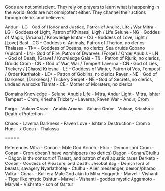 Gods are not omniscient. They rely on prayers to learn what is happening in the world.
Gods are not omnipotent either. They channel their actions through clerics and believers.

Andur - LG - God of Honor and Justice, Patron of Anuire,  Life / War
Mitra - LG - Goddess of Light, Patron of Khinassi, Ligth / Life
Selune - NG - Goddes of Magic,  [Arcana] / Knowledge
Ishtar - CG - Goddess of Love, Light / [Love]
    Bast - CG - Goddess of Animals, Patron of Therion, no clerics
Thalassa - TN* - Goddess of Oceans, no clerics, Sea druids
Gobano (Vulcan) - LN - God of Fire, Patron of Dwarves,  [Forge] / Order
Anubis - LN - God of Death, [Grave] / Knowledge
     Gaia - TN - Patron of Rjurik, no clerics, Druids
Crom - CN - God of War, War / Tempest
Laverna - CN - God of Lies, Trickery / [Chaos]
Kriesha - LE - Goddess of Winter, Patron of Vos, Tempest / Order
	Karthatok - LE* - Patron of Goblins, no clerics
Raven - NE - God of Darkness, [Darkness] / Trickery
	Serqet - NE - God of Secrets, no clerics, undead warlocks
	Tiamat - CE - Mother of Monsters, no clerics

Domains
Knowledge - Selune, Anubis
Life - Mitra, Andur
Light - Mitra, Ishtar
Tempest - Crom, Kriesha
Trickery - Laverna, Raven
War - Andur, Crom

Forge - Vulcan 
Grave - Anubis
Arcana - Selune
Order - Vulcan, Kriesha
x Death
x Protection -

Chaos - Laverna
Darkness - Raven
Love - Ishtar
x Destruction - Crom
x Hunt -
x Ocean - Thalassa

=====

References
Mitra - Conan - Male God
Arioch - Elric - Demon Lord
Crom - Conan - Crom doesn't have worshippers (no clerics)
Dagon - Conan/Ctulhu - Dagon is the consort of Tiamat, and patron of evil aquatic races
Derketo - Conan - Goddess of Pleasure, and Death. 
Jhebbal Sag - Demon lord of beasts, savagery
Nyarlathotep - Ctulhu - Alien messenger, demon/pharao
Valka - Conan - Kull era Male God akin to Mitra
Hoggoth - Marvel - Vishanti - Tiger like mystic
Oshtur - Marvel - Vishanti - goddes mystic
Aggamoto - Marvel - Vishanto - son of Oshtur

